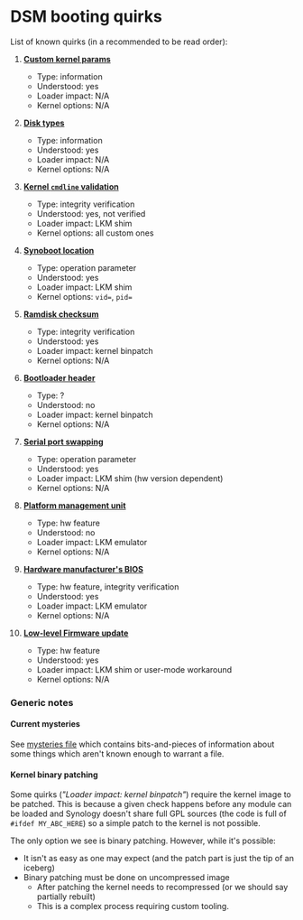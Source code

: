 # DSM booting quirks


List of known quirks (in a recommended to be read order):

1. [**Custom kernel params**](dsm-kernel-params.md)
    - Type: information
    - Understood: yes
    - Loader impact: N/A
    - Kernel options: N/A
 
2. [**Disk types**](disk-types.md)
    - Type: information
    - Understood: yes
    - Loader impact: N/A
    - Kernel options: N/A

3. [**Kernel `cmdline` validation**](cmdline-verification.md)
    - Type: integrity verification
    - Understood: yes, not verified
    - Loader impact: LKM shim
    - Kernel options: all custom ones
 
4. [**Synoboot location**](synoboot.md)
    - Type: operation parameter
    - Understood: yes
    - Loader impact: LKM shim
    - Kernel options: `vid=`, `pid=`

5. [**Ramdisk checksum**](ramdisk-checksum.md)
    - Type: integrity verification
    - Understood: yes
    - Loader impact: kernel binpatch
    - Kernel options: N/A

6. [**Bootloader header**](bootloader-header.md)
    - Type: ?
    - Understood: no
    - Loader impact: kernel binpatch
    - Kernel options: N/A

7. [**Serial port swapping**](serial-port-swapping.md)
    - Type: operation parameter
    - Understood: yes
    - Loader impact: LKM shim (hw version dependent)
    - Kernel options: N/A

8. [**Platform management unit**](pmu.md)
    - Type: hw feature
    - Understood: no
    - Loader impact: LKM emulator
    - Kernel options: N/A

9. [**Hardware manufacturer's BIOS**](mfgbios.md)
   - Type: hw feature, integrity verification
   - Understood: yes
   - Loader impact: LKM emulator
   - Kernel options: N/A

9. [**Low-level Firmware update**](hw-firmware-update.md)
   - Type: hw feature
   - Understood: yes
   - Loader impact: LKM shim or user-mode workaround 
   - Kernel options: N/A



### Generic notes

#### Current mysteries
See [mysteries file](mysteries.md) which contains bits-and-pieces of information about some things which aren't known
enough to warrant a file.

#### Kernel binary patching
Some quirks (*"Loader impact: kernel binpatch"*) require the kernel image to be patched. This is because a given check 
happens before any module can be loaded and Synology doesn't share full GPL sources (the code is full of 
`#ifdef MY_ABC_HERE`) so a simple patch to the kernel is not possible.

The only option we see is binary patching. However, while it's possible:
  - It isn't as easy as one may expect (and the patch part is just the tip of an iceberg)
  - Binary patching must be done on uncompressed image
      - After patching the kernel needs to recompressed (or we should say partially rebuilt)
      - This is a complex process requiring custom tooling.
